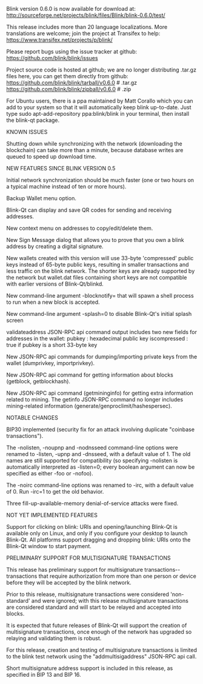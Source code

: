 Blink version 0.6.0 is now available for download at:
http://sourceforge.net/projects/blink/files/Blink/blink-0.6.0/test/

This release includes more than 20 language localizations.
More translations are welcome; join the
project at Transifex to help:
https://www.transifex.net/projects/p/blink/

Please report bugs using the issue tracker at github:
https://github.com/blink/blink/issues

Project source code is hosted at github; we are no longer
distributing .tar.gz files here, you can get them
directly from github:
https://github.com/blink/blink/tarball/v0.6.0  # .tar.gz
https://github.com/blink/blink/zipball/v0.6.0  # .zip

For Ubuntu users, there is a ppa maintained by Matt Corallo which
you can add to your system so that it will automatically keep
blink up-to-date.  Just type
sudo apt-add-repository ppa:blink/blink
in your terminal, then install the blink-qt package.


KNOWN ISSUES

Shutting down while synchronizing with the network
(downloading the blockchain) can take more than a minute,
because database writes are queued to speed up download
time.


NEW FEATURES SINCE BLINK VERSION 0.5

Initial network synchronization should be much faster
(one or two hours on a typical machine instead of ten or more
hours).

Backup Wallet menu option.

Blink-Qt can display and save QR codes for sending
and receiving addresses.

New context menu on addresses to copy/edit/delete them.

New Sign Message dialog that allows you to prove that you
own a blink address by creating a digital
signature.

New wallets created with this version will
use 33-byte 'compressed' public keys instead of
65-byte public keys, resulting in smaller
transactions and less traffic on the blink
network. The shorter keys are already supported
by the network but wallet.dat files containing
short keys are not compatible with earlier
versions of Blink-Qt/blinkd.

New command-line argument -blocknotify=<command>
that will spawn a shell process to run <command> 
when a new block is accepted.

New command-line argument -splash=0 to disable
Blink-Qt's initial splash screen

validateaddress JSON-RPC api command output includes
two new fields for addresses in the wallet:
pubkey : hexadecimal public key
iscompressed : true if pubkey is a short 33-byte key

New JSON-RPC api commands for dumping/importing
private keys from the wallet (dumprivkey, importprivkey).

New JSON-RPC api command for getting information about
blocks (getblock, getblockhash).

New JSON-RPC api command (getmininginfo) for getting
extra information related to mining. The getinfo
JSON-RPC command no longer includes mining-related
information (generate/genproclimit/hashespersec).



NOTABLE CHANGES

BIP30 implemented (security fix for an attack involving
duplicate "coinbase transactions").

The -nolisten, -noupnp and -nodnsseed command-line
options were renamed to -listen, -upnp and -dnsseed,
with a default value of 1. The old names are still
supported for compatibility (so specifying -nolisten
is automatically interpreted as -listen=0; every
boolean argument can now be specified as either
-foo or -nofoo).

The -noirc command-line options was renamed to
-irc, with a default value of 0. Run -irc=1 to
get the old behavior.

Three fill-up-available-memory denial-of-service
attacks were fixed.


NOT YET IMPLEMENTED FEATURES

Support for clicking on blink: URIs and
opening/launching Blink-Qt is available only on Linux,
and only if you configure your desktop to launch
Blink-Qt. All platforms support dragging and dropping
blink: URIs onto the Blink-Qt window to start
payment.


PRELIMINARY SUPPORT FOR MULTISIGNATURE TRANSACTIONS

This release has preliminary support for multisignature
transactions-- transactions that require authorization
from more than one person or device before they
will be accepted by the blink network.

Prior to this release, multisignature transactions
were considered 'non-standard' and were ignored;
with this release multisignature transactions are
considered standard and will start to be relayed
and accepted into blocks.

It is expected that future releases of Blink-Qt
will support the creation of multisignature transactions,
once enough of the network has upgraded so relaying
and validating them is robust.

For this release, creation and testing of multisignature
transactions is limited to the blink test network using
the "addmultisigaddress" JSON-RPC api call.

Short multisignature address support is included in this
release, as specified in BIP 13 and BIP 16.

